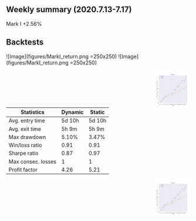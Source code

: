 ## Weekly summary (2020.7.13-7.17)

Mark I  +2.56%


## Backtests

![Image](figures/MarkI_return.png =250x250)  ![Image](figures/MarkI_return.png =250x250)


<img align="right" width="100" height="100" src=figures/MarkI_return.png>

| Statistics | Dynamic | Static |
| ------------- | ------------- | ------------ |
| Avg. entry time  | 5d 10h  | 5d 10h |
| Avg. exit time  | 5h 9m  | 5h 9m |
| Max drawdown  | 5.10%  | 3.47% |
| Win/loss ratio  | 0.91  | 0.91 |
| Sharpe ratio  | 0.87  | 0.97 |
| Max consec. losses  | 1  | 1 |
| Profit factor  | 4.26  | 5.21 |


<img align="right" width="100" height="100" src=figures/MarkI_return.png>
